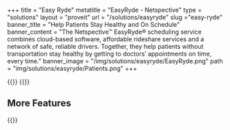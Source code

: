 +++
title = "Easy Ryde"
metatitle = "EasyRyde - Netspective"
type = "solutions"
layout = "proveit" 
url = "/solutions/easyryde"
slug ="easy-ryde"
banner_title   = "Help Patients Stay Healthy and On Schedule"
banner_content = "The Netspective™ EasyRyde® scheduling service combines cloud-based software, affordable rideshare services and a network of safe, reliable drivers. Together, they help patients without transportation stay healthy by getting to doctors’ appointments on time, every time."
banner_image = "/img/solutions/easyryde/EasyRyde.png"
path =  "img/solutions/easyryde/Patients.png"
+++

{{<benefits type="easyridesbenefits" column="3">}}
{{<list type="easyrydeagents">}}

## More Features
{{<blocks type="easyridesfeatures" column="4">}}
